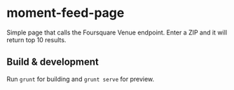 # moment-feed-page

Simple page that calls the Foursquare Venue endpoint.  Enter a ZIP and it will return top 10 results.

## Build & development

Run `grunt` for building and `grunt serve` for preview.

